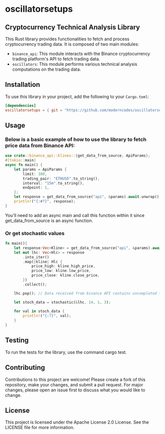 # oscillatorsetups
## Cryptocurrency Technical Analysis Library

This Rust library provides functionalities to fetch and process cryptocurrency trading data. It is composed of two main modules:

- `binance_api`: This module interacts with the Binance cryptocurrency trading platform's API to fetch trading data.
- `oscillators`: This module performs various technical analysis computations on the trading data.

## Installation

To use this library in your project, add the following to your `Cargo.toml`:

```toml
[dependencies]
oscillatorsetups = { git = "https://github.com/moderncodes/oscillatorsetups", tag = "v0.0.1" }
```

## Usage
### Below is a basic example of how to use the library to fetch price data from Binance API:
```rust
use crate::binance_api::klines::{get_data_from_source, ApiParams};
#[tokio::main]
async fn main() {
    let params = ApiParams {
        limit: 100,
        trading_pair: "ETHUSD".to_string(),
        interval: "15m".to_string(),
        endpoint: 1,
    };
    let response = get_data_from_source("api", &params).await.unwrap();
    println!("{:#?}", response);
}
```
You'll need to add an async main and call this function within it since get_data_from_source is an async function.

### Or get stochastic values
```rust
fn main(){
    let response:Vec<Kline> = get_data_from_source("api", &params).await.unwrap();
    let mut lhc: Vec<Hlc> = response
        .into_iter()
        .map(|kline| Hlc {
            price_high: kline.high_price,
            price_low: kline.low_price,
            price_close: kline.close_price,
        })
        .collect();

    lhc.pop(); // Data received from binance API contains uncompleted tik data. Removing last index on your discretion

    let stoch_data = stochastic(&lhc, 14, 1, 3);
    
    for val in stoch_data {
        println!("{:?}", val);
    }
}

```

## Testing
To run the tests for the library, use the command cargo test.

## Contributing
Contributions to this project are welcome! Please create a fork of this repository, make your changes, and submit a pull request. For major changes, please open an issue first to discuss what you would like to change.

## License
This project is licensed under the Apache License 2.0 License. See the LICENSE file for more information.